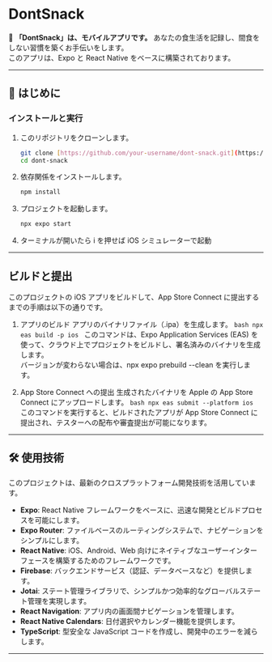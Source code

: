 # DontSnack

🍭 **「DontSnack」は、モバイルアプリです。** あなたの食生活を記録し、間食をしない習慣を築くお手伝いをします。\
このアプリは、Expo と React Native をベースに構築されております。

---

## 🚀 はじめに

### インストールと実行

1.  このリポジトリをクローンします。
    ```bash
    git clone [https://github.com/your-username/dont-snack.git](https://github.com/your-username/dont-snack.git)
    cd dont-snack
    ```
2.  依存関係をインストールします。
    ```bash
    npm install
    ```
3.  プロジェクトを起動します。
    ```bash
    npx expo start
    ```
4.  ターミナルが開いたら i を押せば iOS シミュレーターで起動

---

## ビルドと提出

このプロジェクトの iOS アプリをビルドして、App Store Connect に提出するまでの手順は以下の通りです。

1.  アプリのビルド
    アプリのバイナリファイル（.ipa）を生成します。
    `bash
npx eas build -p ios
`
    このコマンドは、Expo Application Services (EAS) を使って、クラウド上でプロジェクトをビルドし、署名済みのバイナリを生成します。\
    バージョンが変わらない場合は、npx expo prebuild --clean を実行します。

2.  App Store Connect への提出
    生成されたバイナリを Apple の App Store Connect にアップロードします。
    `bash
npx eas submit --platform ios
`
    このコマンドを実行すると、ビルドされたアプリが App Store Connect に提出され、テスターへの配布や審査提出が可能になります。

---

## 🛠️ 使用技術

このプロジェクトは、最新のクロスプラットフォーム開発技術を活用しています。

- **Expo**: React Native フレームワークをベースに、迅速な開発とビルドプロセスを可能にします。
- **Expo Router**: ファイルベースのルーティングシステムで、ナビゲーションをシンプルにします。
- **React Native**: iOS、Android、Web 向けにネイティブなユーザーインターフェースを構築するためのフレームワークです。
- **Firebase**: バックエンドサービス（認証、データベースなど）を提供します。
- **Jotai**: ステート管理ライブラリで、シンプルかつ効率的なグローバルステート管理を実現します。
- **React Navigation**: アプリ内の画面間ナビゲーションを管理します。
- **React Native Calendars**: 日付選択やカレンダー機能を提供します。
- **TypeScript**: 型安全な JavaScript コードを作成し、開発中のエラーを減らします。

---
